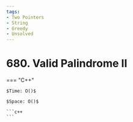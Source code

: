 ```yaml
---
tags:
- Two Pointers
- String
- Greedy
- Unsolved
---
```



# 680. Valid Palindrome II

=== "C++"

    $Time: O()$

    $Space: O()$

    ```c++
    ```